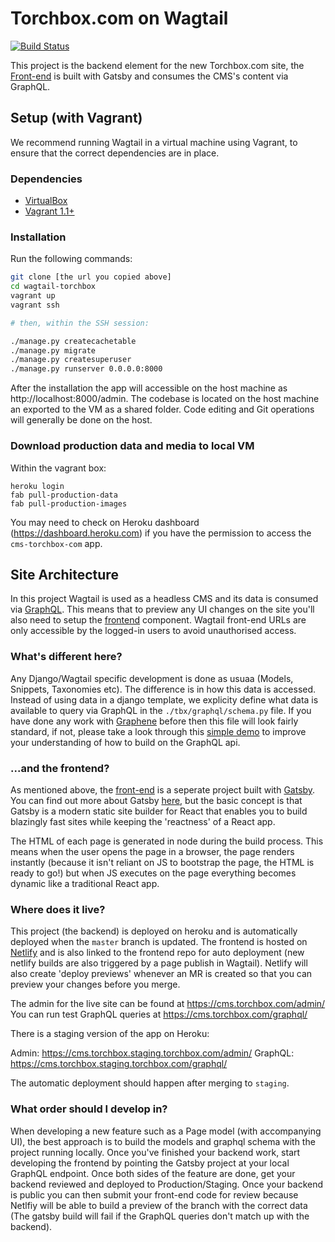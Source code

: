 Torchbox.com on Wagtail
=======================

[![Build Status](https://travis-ci.org/torchbox/wagtail-torchbox.svg?branch=master)](https://travis-ci.org/torchbox/wagtail-torchbox)

This project is the backend element for the new Torchbox.com site, the [Front-end](https://github.com/torchbox/torchbox-frontend/) is built with Gatsby and consumes the CMS's content via GraphQL.

Setup (with Vagrant)
--------------------

We recommend running Wagtail in a virtual machine using Vagrant, to ensure that the correct dependencies are in place.

### Dependencies
 - [VirtualBox](https://www.virtualbox.org/)
 - [Vagrant 1.1+](http://www.vagrantup.com)

### Installation

Run the following commands:

```bash
git clone [the url you copied above]
cd wagtail-torchbox
vagrant up
vagrant ssh

# then, within the SSH session:

./manage.py createcachetable
./manage.py migrate
./manage.py createsuperuser
./manage.py runserver 0.0.0.0:8000
```

After the installation the app will accessible on the host machine as http://localhost:8000/admin. The codebase is located on the host
machine an exported to the VM as a shared folder. Code editing and Git operations will generally be done on the host.


### Download production data and media to local VM

Within the vagrant box:

```
heroku login
fab pull-production-data
fab pull-production-images
```

You may need to check on Heroku dashboard (https://dashboard.heroku.com) if you have the permission to access the `cms-torchbox-com` app.


Site Architecture
-----------------

In this project Wagtail is used as a headless CMS and its data is consumed via [GraphQL](https://graphql.org/). This means that to preview any UI changes on the site you'll also need to setup the [frontend](https://github.com/torchbox/torchbox-frontend/) component. Wagtail front-end URLs are only accessible by the logged-in users to avoid unauthorised access.

### What's different here?

Any Django/Wagtail specific development is done as usuaa (Models, Snippets, Taxonomies etc). The difference is in how this data is accessed. Instead of using data in a django template, we explicity define what data is available to query via GraphQL in the `./tbx/graphql/schema.py` file. If you have done any work with [Graphene](https://docs.graphene-python.org/en/latest/) before then this file will look fairly standard, if not, please take a look through this [simple demo](https://docs.graphene-python.org/projects/django/en/latest/tutorial-plain/) to improve your understanding of how to build on the GraphQL api.


### ...and the frontend?

As mentioned above, the [front-end](https://github.com/torchbox/torchbox-frontend/) is a seperate project built with [Gatsby](https://www.gatsbyjs.org/). You can find out more about Gatsby [here](https://www.gatsbyjs.org/docs/behind-the-scenes/), but the basic concept is that Gatsby is a modern static site builder for React that enables you to build blazingly fast sites while keeping the 'reactness' of a React app.

The HTML of each page is generated in node during the build process. This means when the user opens the page in a browser, the page renders instantly (because it isn't reliant on JS to bootstrap the page, the HTML is ready to go!) but when JS executes on the page everything becomes dynamic like a traditional React app.


### Where does it live?

This project (the backend) is deployed on heroku and is automatically deployed when the `master` branch is updated. The frontend is hosted on [Netlify](https://www.netlify.com/) and is also linked to the frontend repo for auto deployment (new netlify builds are also triggered by a page publish in Wagtail). Netlify will also create 'deploy previews' whenever an MR is created so that you can preview your changes before you merge.


The admin for the live site can be found at https://cms.torchbox.com/admin/
You can run test GraphQL queries at https://cms.torchbox.com/graphql/

There is a staging version of the app on Heroku:

Admin: https://cms.torchbox.staging.torchbox.com/admin/
GraphQL: https://cms.torchbox.staging.torchbox.com/graphql/

The automatic deployment should happen after merging to `staging`.

### What order should I develop in?

When developing a new feature such as a Page model (with accompanying UI), the best approach is to build the models and graphql schema with the project running locally. Once you've finished your backend work, start developing the frontend by pointing the Gatsby project at your local GraphQL endpoint. Once both sides of the feature are done, get your backend reviewed and deployed to Production/Staging. Once your backend is public you can then submit your front-end code for review because Netlfiy will be able to build a preview of the branch with the correct data (The gatsby build will fail if the GraphQL queries don't match up with the backend).
